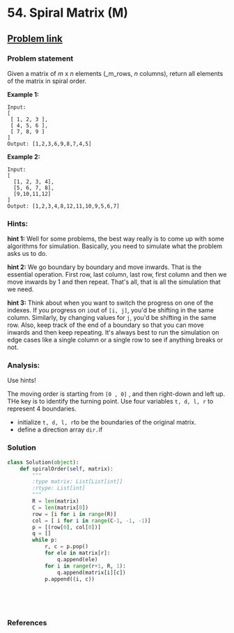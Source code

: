 # 54. Spiral Matrix \(M\)

## [Problem link](https://leetcode.com/problems/spiral-matrix/)

### Problem statement

Given a matrix of _m_ x _n_ elements \(_m_rows, _n_ columns\), return all elements of the matrix in spiral order.

**Example 1:**

```text
Input:
[
 [ 1, 2, 3 ],
 [ 4, 5, 6 ],
 [ 7, 8, 9 ]
]
Output: [1,2,3,6,9,8,7,4,5]
```

**Example 2:**

```text
Input:
[
  [1, 2, 3, 4],
  [5, 6, 7, 8],
  [9,10,11,12]
]
Output: [1,2,3,4,8,12,11,10,9,5,6,7]
```

### Hints:

**hint 1:**  Well for some problems, the best way really is to come up with some algorithms for simulation. Basically, you need to simulate what the problem asks us to do.

**hint 2:** We go boundary by boundary and move inwards. That is the essential operation. First row, last column, last row, first column and then we move inwards by 1 and then repeat. That's all, that is all the simulation that we need.

**hint 3:** Think about when you want to switch the progress on one of the indexes. If you progress on `i`out of `[i, j]`, you'd be shifting in the same column. Similarly, by changing values for `j`, you'd be shifting in the same row. Also, keep track of the end of a boundary so that you can move inwards and then keep repeating. It's always best to run the simulation on edge cases like a single column or a single row to see if anything breaks or not.

### Analysis:

Use hints!

The moving order is starting from `[0 , 0]` , and then right-down and left up. THe key is to identify the turning point. Use four variables `t, d, l, r`  to represent 4 boundaries.

* initialize `t, d, l, r`to be the boundaries of the original matrix.
* define a direction array `dir.`if 

### Solution

```python
class Solution(object):
    def spiralOrder(self, matrix):
        """
        :type matrix: List[List[int]]
        :rtype: List[int]
        """
        R = len(matrix)
        C = len(matrix[0])
        row = [i for i in range(R)]
        col = [ i for i in range(C-1, -1, -1)]
        p = [(row[0], col[0])]
        q = []
        while p:
            r, c = p.pop()
            for ele in matrix[r]:
                q.append(ele)
            for i in range(r+1, R, 1):
                q.append(matrix[i][c])
            p.append((i, c))
        
        
        
        
```

### References

### 

